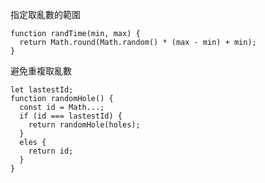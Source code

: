 
指定取亂數的範圍
```javascript=
function randTime(min, max) {
  return Math.round(Math.random() * (max - min) + min);
}
```

避免重複取亂數
```javascript=
let lastestId;
function randomHole() {
  const id = Math...;
  if (id === lastestId) {
    return randomHole(holes);
  }
  eles {
    return id;
  }
}
```
